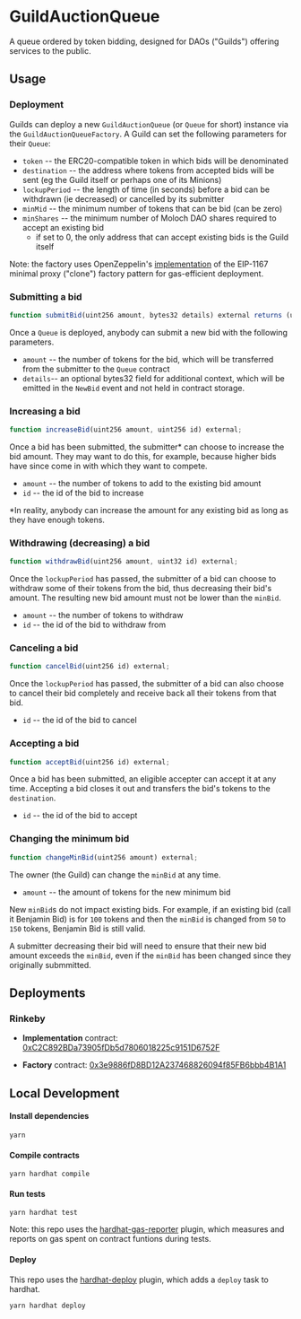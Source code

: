 # GuildAuctionQueue

A queue ordered by token bidding, designed for DAOs ("Guilds") offering services to the public.

## Usage

### Deployment
Guilds can deploy a new `GuildAuctionQueue` (or `Queue` for short) instance via the `GuildAuctionQueueFactory`. A Guild can set the following parameters for their `Queue`:

- `token` -- the ERC20-compatible token in which bids will be denominated
- `destination` -- the address where tokens from accepted bids will be sent (eg the Guild itself or perhaps one of its Minions)
- `lockupPeriod` -- the length of time (in seconds) before a bid can be withdrawn (ie decreased) or cancelled by its submitter
- `minMid` -- the minimum number of tokens that can be bid (can be zero)
- `minShares` -- the minimum number of Moloch DAO shares required to accept an existing bid
    - if set to 0, the only address that can accept existing bids is the Guild itself

Note: the factory uses OpenZeppelin's [implementation](https://github.com/OpenZeppelin/openzeppelin-contracts/tree/master/contracts/proxy) of the EIP-1167 minimal proxy ("clone") factory pattern for gas-efficient deployment.

### Submitting a bid
``` javascript
function submitBid(uint256 amount, bytes32 details) external returns (uint256);
```
Once a `Queue` is deployed, anybody can submit a new bid with the following parameters.
- `amount` -- the number of tokens for the bid, which will be transferred from the submitter to the `Queue` contract
- `details`-- an optional bytes32 field for additional context, which will be emitted in the `NewBid` event and not held in contract storage.

### Increasing a bid
``` javascript
function increaseBid(uint256 amount, uint256 id) external;
```
Once a bid has been submitted, the submitter* can choose to increase the bid amount. They may want to do this, for example, because higher bids have since come in with which they want to compete.
- `amount` -- the number of tokens to add to the existing bid amount
- `id` -- the id of the bid to increase

*In reality, anybody can increase the amount for any existing bid as long as they have enough tokens.

### Withdrawing (decreasing) a bid
``` javascript
function withdrawBid(uint256 amount, uint32 id) external;
```
Once the `lockupPeriod` has passed, the submitter of a bid can choose to withdraw some of their tokens from the bid, thus decreasing their bid's amount. The resulting new bid amount must not be lower than the `minBid`.
- `amount` -- the number of tokens to withdraw
- `id` -- the id of the bid to withdraw from

### Canceling a bid
``` javascript
function cancelBid(uint256 id) external;
```
Once the `lockupPeriod` has passed, the submitter of a bid can also choose to cancel their bid completely and receive back all their tokens from that bid.
- `id` -- the id of the bid to cancel

### Accepting a bid
``` javascript
function acceptBid(uint256 id) external;
```
Once a bid has been submitted, an eligible accepter can accept it at any time. Accepting a bid closes it out and transfers the bid's tokens to the `destination`.
- `id` -- the id of the bid to accept

### Changing the minimum bid
``` javascript
function changeMinBid(uint256 amount) external;
```
The owner (the Guild) can change the `minBid` at any time.
- `amount` -- the amount of tokens for the new minimum bid

New `minBid`s do not impact existing bids. For example, if an existing bid (call it Benjamin Bid) is for `100` tokens and then the `minBid` is changed from `50` to `150` tokens, Benjamin Bid is still valid. 

A submitter decreasing their bid will need to ensure that their new bid amount exceeds the `minBid`, even if the `minBid` has been changed since they originally submmitted.




## Deployments

### Rinkeby

- **Implementation** contract: [0xC2C892BDa73905fDb5d7806018225c9151D6752F](https://rinkeby.etherscan.io/address/0xC2C892BDa73905fDb5d7806018225c9151D6752F#code)

- **Factory** contract: [0x3e9886fD8BD12A237468826094f85FB6bbb4B1A1](https://rinkeby.etherscan.io/address/0x3e9886fD8BD12A237468826094f85FB6bbb4B1A1#code)

## Local Development

#### Install dependencies

`yarn`

#### Compile contracts

`yarn hardhat compile`

#### Run tests

`yarn hardhat test`

Note: this repo uses the [hardhat-gas-reporter](https://hardhat.org/plugins/hardhat-gas-reporter.html) plugin, which measures and reports on gas spent on contract funtions during tests.

#### Deploy
This repo uses the [hardhat-deploy](https://hardhat.org/plugins/hardhat-deploy.html) plugin, which adds a `deploy` task to hardhat.

`yarn hardhat deploy`
